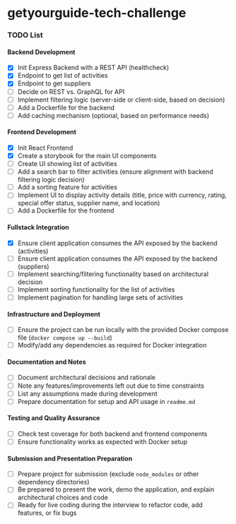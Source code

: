 # getyourguide-tech-challenge

### TODO List

#### Backend Development
- [x] Init Express Backend with a REST API (healthcheck)
- [x] Endpoint to get list of activities
- [x] Endpoint to get suppliers
- [ ] Decide on REST vs. GraphQL for API
- [ ] Implement filtering logic (server-side or client-side, based on decision)
- [ ] Add a Dockerfile for the backend
- [ ] Add caching mechanism (optional, based on performance needs)

#### Frontend Development
- [x] Init React Frontend
- [x] Create a storybook for the main UI components
- [ ] Create UI showing list of activities
- [ ] Add a search bar to filter activities (ensure alignment with backend filtering logic decision)
- [ ] Add a sorting feature for activities
- [ ] Implement UI to display activity details (title, price with currency, rating, special offer status, supplier name, and location)
- [ ] Add a Dockerfile for the frontend

#### Fullstack Integration
- [x] Ensure client application consumes the API exposed by the backend (activities)
- [ ] Ensure client application consumes the API exposed by the backend (suppliers)
- [ ] Implement searching/filtering functionality based on architectural decision
- [ ] Implement sorting functionality for the list of activities
- [ ] Implement pagination for handling large sets of activities

#### Infrastructure and Deployment
- [ ] Ensure the project can be run locally with the provided Docker compose file (`docker compose up --build`)
- [ ] Modify/add any dependencies as required for Docker integration

#### Documentation and Notes
- [ ] Document architectural decisions and rationale
- [ ] Note any features/improvements left out due to time constraints
- [ ] List any assumptions made during development
- [ ] Prepare documentation for setup and API usage in `readme.md`

#### Testing and Quality Assurance
- [ ] Check test coverage for both backend and frontend components
- [ ] Ensure functionality works as expected with Docker setup

#### Submission and Presentation Preparation
- [ ] Prepare project for submission (exclude `node_modules` or other dependency directories)
- [ ] Be prepared to present the work, demo the application, and explain architectural choices and code
- [ ] Ready for live coding during the interview to refactor code, add features, or fix bugs
